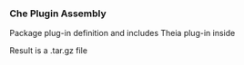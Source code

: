 ### Che Plugin Assembly

Package plug-in definition and includes Theia plug-in inside

Result is a .tar.gz file
